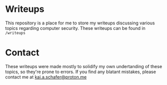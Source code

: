 
# Writeups

This repository is a place for me to store my writeups discussing various topics regarding computer security. These writeups can be found in `/writeups`

# Contact

These writeups were made mostly to solidify my own undertanding of these topics, so they're prone to errors. If you find any blatant mistakes, please contact me at kai.a.schafer@proton.me
